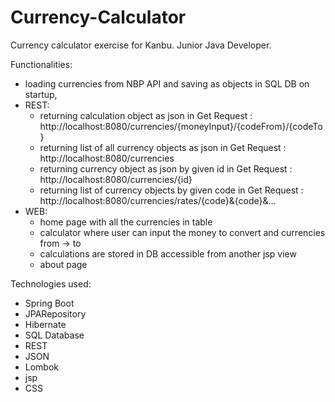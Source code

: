 # Currency-Calculator
Currency calculator exercise for Kanbu. Junior Java Developer.

Functionalities:
* loading currencies from NBP API and saving as objects in SQL DB on startup,
* REST:
  * returning calculation object as json in Get Request :  http://localhost:8080/currencies/{moneyInput}/{codeFrom}/{codeTo}
  * returning list of all currency objects as json in Get Request : http://localhost:8080/currencies
  * returning currency object as json by given id in Get Request : http://localhost:8080/currencies/{id}
  * returning list of currency objects by given code in Get Request : http://localhost:8080/currencies/rates/{code}&{code}&...
* WEB:
  * home page with all the currencies in table
  * calculator where user can input the money to convert and currencies from -> to
  * calculations are stored in DB accessible from another jsp view
  * about page



Technologies used:
* Spring Boot
* JPARepository
* Hibernate
* SQL Database
* REST
* JSON
* Lombok
* jsp
* CSS
